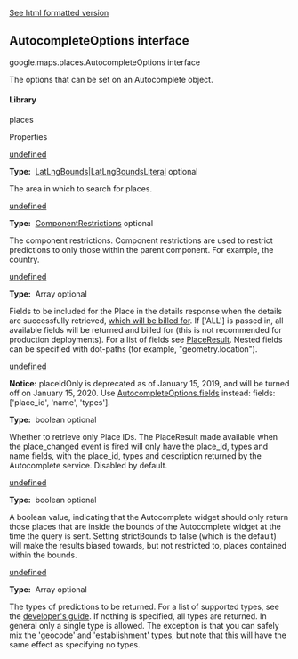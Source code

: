 [See html formatted version](https://huasofoundries.github.io/google-maps-documentation/AutocompleteOptions.html)

AutocompleteOptions interface
-----------------------------

google.maps.places.AutocompleteOptions interface

The options that can be set on an Autocomplete object.

#### Library

places

Properties

[undefined](#AutocompleteOptions.bounds)

**Type:**  [LatLngBounds](/maps/documentation/javascript/reference/3.40/coordinates#LatLngBounds)|[LatLngBoundsLiteral](/maps/documentation/javascript/reference/3.40/coordinates#LatLngBoundsLiteral) optional

The area in which to search for places.

[undefined](#AutocompleteOptions.componentRestrictions)

**Type:**  [ComponentRestrictions](/maps/documentation/javascript/reference/3.40/places-autocomplete-service#ComponentRestrictions) optional

The component restrictions. Component restrictions are used to restrict predictions to only those within the parent component. For example, the country.

[undefined](#AutocompleteOptions.fields)

**Type:**  Array<string> optional

Fields to be included for the Place in the details response when the details are successfully retrieved, [which will be billed for](https://developers.google.com/maps/billing/understanding-cost-of-use#places-product). If \['ALL'\] is passed in, all available fields will be returned and billed for (this is not recommended for production deployments). For a list of fields see [PlaceResult](/maps/documentation/javascript/reference/3.40/places-service#PlaceResult). Nested fields can be specified with dot-paths (for example, "geometry.location").

[undefined](#AutocompleteOptions.placeIdOnly)

**Notice:** placeIdOnly is deprecated as of January 15, 2019, and will be turned off on January 15, 2020. Use [AutocompleteOptions.fields](AutocompleteOptions.md) instead: fields: \['place\_id', 'name', 'types'\].

**Type:**  boolean optional

Whether to retrieve only Place IDs. The PlaceResult made available when the place\_changed event is fired will only have the place\_id, types and name fields, with the place\_id, types and description returned by the Autocomplete service. Disabled by default.

[undefined](#AutocompleteOptions.strictBounds)

**Type:**  boolean optional

A boolean value, indicating that the Autocomplete widget should only return those places that are inside the bounds of the Autocomplete widget at the time the query is sent. Setting strictBounds to false (which is the default) will make the results biased towards, but not restricted to, places contained within the bounds.

[undefined](#AutocompleteOptions.types)

**Type:**  Array<string> optional

The types of predictions to be returned. For a list of supported types, see the [developer's guide](https://developers.google.com/places/supported_types#table3). If nothing is specified, all types are returned. In general only a single type is allowed. The exception is that you can safely mix the 'geocode' and 'establishment' types, but note that this will have the same effect as specifying no types.
